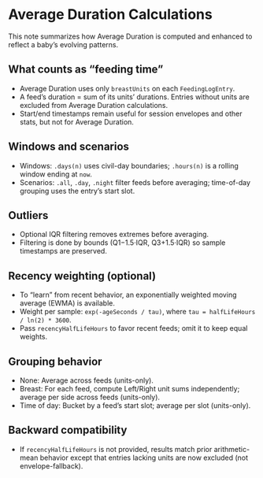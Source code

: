 # Average Duration Calculations

This note summarizes how Average Duration is computed and enhanced to reflect a baby’s evolving patterns.

## What counts as “feeding time”
- Average Duration uses only `breastUnits` on each `FeedingLogEntry`.
- A feed’s duration = sum of its units’ durations. Entries without units are excluded from Average Duration calculations.
- Start/end timestamps remain useful for session envelopes and other stats, but not for Average Duration.

## Windows and scenarios
- Windows: `.days(n)` uses civil-day boundaries; `.hours(n)` is a rolling window ending at `now`.
- Scenarios: `.all`, `.day`, `.night` filter feeds before averaging; time-of-day grouping uses the entry’s start slot.

## Outliers
- Optional IQR filtering removes extremes before averaging.
- Filtering is done by bounds (Q1−1.5·IQR, Q3+1.5·IQR) so sample timestamps are preserved.

## Recency weighting (optional)
- To “learn” from recent behavior, an exponentially weighted moving average (EWMA) is available.
- Weight per sample: `exp(-ageSeconds / tau)`, where `tau = halfLifeHours / ln(2) * 3600`.
- Pass `recencyHalfLifeHours` to favor recent feeds; omit it to keep equal weights.

## Grouping behavior
- None: Average across feeds (units-only).
- Breast: For each feed, compute Left/Right unit sums independently; average per side across feeds (units-only).
- Time of day: Bucket by a feed’s start slot; average per slot (units-only).

## Backward compatibility
- If `recencyHalfLifeHours` is not provided, results match prior arithmetic-mean behavior except that entries lacking units are now excluded (not envelope-fallback).

